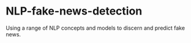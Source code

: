 # NLP-fake-news-detection
Using a range of NLP concepts and models to discern and predict fake news.
